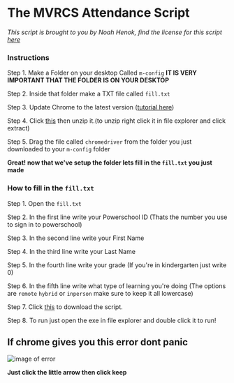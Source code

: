 # The MVRCS Attendance Script

*This script is brought to you by Noah Henok, find the license for this script [here](license)*

### Instructions

Step 1. Make a Folder on your desktop Called `m-config` **IT IS VERY IMPORTANT THAT THE FOLDER IS ON YOUR DESKTOP**


Step 2. Inside that folder make a TXT file called `fill.txt`


Step 3. Update Chrome to the latest version ([tutorial here](https://support.google.com/chrome/answer/95414?co=GENIE.Platform%3DDesktop&hl=en))


Step 4. Click [this](https://chromedriver.storage.googleapis.com/90.0.4430.24/chromedriver_win32.zip) then unzip it.(to unzip right click it in file explorer and click extract)


Step 5. Drag the file called `chromedriver` from the folder you just downloaded to your `m-config` folder

**Great! now that we've setup the folder lets fill in the `fill.txt` you just made**


### How to fill in the `fill.txt`

Step 1. Open the `fill.txt`


Step 2. In the first line write your Powerschool ID (Thats the number you use to sign in to powerschool)


Step 3. In the second line write your First Name


Step 4. In the third line write your Last Name


Step 5. In the fourth line write your grade (If you're in kindergarten just write 0)


Step 6. In the fifth line write what type of learning you're doing (The options are `remote` `hybrid` or `inperson` make sure to keep it all lowercase)


Step 7. Click [this](https://github.com/Noah-It-All/MVRCS-Attendance-Auto-Filler/releases/download/1.0/Attendance.exe) to download the script.


Step 8. To run just open the exe in file explorer and double click it to run!


## If chrome gives you this error dont panic
![image of error](https://i.imgur.com/g2MWmHr.png)

**Just click the little arrow then click keep**
